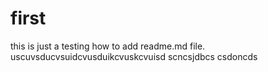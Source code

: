 # first
this is just a testing how to add readme.md file.
uscuvsducvsuidcvusduikcvuskcvuisd
scncsjdbcs
csdoncds
